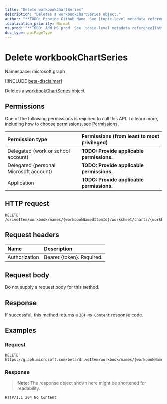 ```yaml
---
title: "Delete workbookChartSeries"
description: "Deletes a workbookChartSeries object."
author: "**TODO: Provide Github Name. See [topic-level metadata reference](https://msgo.azurewebsites.net/add/document/guidelines/metadata.html#topic-level-metadata)**"
localization_priority: Normal
ms.prod: "**TODO: Add MS prod. See [topic-level metadata reference](https://msgo.azurewebsites.net/add/document/guidelines/metadata.html#topic-level-metadata)**"
doc_type: apiPageType
---
```


# Delete workbookChartSeries
Namespace: microsoft.graph

[!INCLUDE [beta-disclaimer](../../includes/beta-disclaimer.md)]

Deletes a [workbookChartSeries](../resources/workbookchartseries.md) object.

## Permissions
One of the following permissions is required to call this API. To learn more, including how to choose permissions, see [Permissions](/graph/permissions-reference).

|Permission type|Permissions (from least to most privileged)|
|:---|:---|
|Delegated (work or school account)|**TODO: Provide applicable permissions.**|
|Delegated (personal Microsoft account)|**TODO: Provide applicable permissions.**|
|Application|**TODO: Provide applicable permissions.**|

## HTTP request

<!-- {
  "blockType": "ignored"
}
-->
``` http
DELETE /driveItem/workbook/names/{workbookNamedItemId}/worksheet/charts/{workbookChartId}/series/{workbookChartSeriesId}
```

## Request headers
|Name|Description|
|:---|:---|
|Authorization|Bearer {token}. Required.|

## Request body
Do not supply a request body for this method.

## Response

If successful, this method returns a `204 No Content` response code.

## Examples

### Request
<!-- {
  "blockType": "request",
  "name": "delete_workbookchartseries"
}
-->
``` http
DELETE https://graph.microsoft.com/beta/driveItem/workbook/names/{workbookNamedItemId}/worksheet/charts/{workbookChartId}/series/{workbookChartSeriesId}
```


### Response
>**Note:** The response object shown here might be shortened for readability.
<!-- {
  "blockType": "response",
  "truncated": true
}
-->
``` http
HTTP/1.1 204 No Content
```

